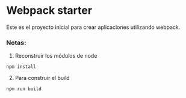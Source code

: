# Webpack starter

Este es el proyecto inicial para crear aplicaciones utilizando webpack.

### Notas:

1. Reconstruir los módulos de node

```
npm install
```

2. Para construir el build

```
npm run build
```
